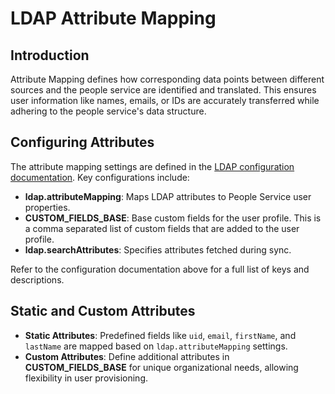# LDAP Attribute Mapping

## Introduction
Attribute Mapping defines how corresponding data points between different sources and the people service are identified and translated. This ensures user information like names, emails, or IDs are accurately transferred while adhering to the people service's data structure.

## Configuring Attributes
The attribute mapping settings are defined in the [LDAP configuration documentation](https://pages.git.cwp.pnp-hcl.com/stefan-hessler/common-dev-docs/b2e-services/people-service/deployment/configuration/index.html#ldap-configuration). Key configurations include:

- **ldap.attributeMapping**: Maps LDAP attributes to People Service user properties.
- **CUSTOM_FIELDS_BASE**: Base custom fields for the user profile. This is a comma separated list of custom fields that are added to the user profile.
- **ldap.searchAttributes**: Specifies attributes fetched during sync.

Refer to the configuration documentation above for a full list of keys and descriptions.

## Static and Custom Attributes
- **Static Attributes**: Predefined fields like `uid`, `email`, `firstName`, and `lastName` are mapped based on `ldap.attributeMapping` settings.
- **Custom Attributes**: Define additional attributes in **CUSTOM_FIELDS_BASE** for unique organizational needs, allowing flexibility in user provisioning.